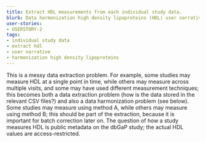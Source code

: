 ```yaml
---
title: Extract HDL measurements from each individual study data.
blurb: Data harmonization high density lipoproteins (HDL) user narrative.
user-stories:
- USERSTORY-2
tags:
- individual study data
- extract hdl
- user narrative
- harmonization high density lipoproteins
---
```

This is a messy data extraction problem. For example, some studies may measure HDL at a single point in time, while others may measure across multiple visits, and some may have used different measurement techniques; this becomes both a data extraction problem (how is the data stored in the relevant CSV files?) and also a data harmonization problem (see below). Some studies may measure using method A, while others may measure using method B; this should be part of the extraction, because it is important for batch correction later on. The question of how a study measures HDL is public metadata on the dbGaP study; the actual HDL values are access-restricted.